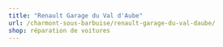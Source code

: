 ```yaml
---
title: "Renault Garage du Val d'Aube"
url: /charmont-sous-barbuise/renault-garage-du-val-daube/
shop: réparation de voitures
---
```

